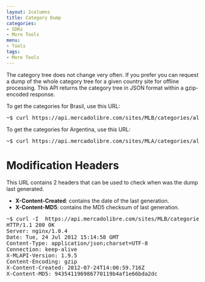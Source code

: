 ```yaml
---
layout: 2columns
title: Category Dump
categories: 
- SDKs 
- More Tools
menu: 
- Tools
tags: 
- More Tools
---
```



The category tree does not change very often. If you prefer you can request a dump of the whole category tree for a given country site for offline processing.
This API returns the category tree in JSON format within a gzip-encoded response.

To get the categories for Brasil, use this URL:

<pre class='terminal'>
~$ curl	https://api.mercadolibre.com/sites/MLB/categories/all
</pre>

To get the categories for Argentina, use this URL:

<pre class='terminal'>
~$ curl	https://api.mercadolibre.com/sites/MLA/categories/all
</pre>


# Modification Headers

This URL contains 2 headers that can be used to check when was the dump last generated.

- **X-Content-Created**: contains the date of the last generation.
- **X-Content-MD5**: contains the MD5 checksum of last generation.

<pre class='terminal'>
~$ curl -I  https://api.mercadolibre.com/sites/MLB/categories/all
HTTP/1.1 200 OK
Server: nginx/1.0.4
Date: Tue, 24 Jul 2012 15:14:58 GMT
Content-Type: application/json;charset=UTF-8
Connection: keep-alive
X-MLAPI-Version: 1.9.5
Content-Encoding: gzip
X-Content-Created: 2012-07-24T14:00:59.716Z
X-Content-MD5: 943541196986770119b4af1e66bda2dc
</pre>
